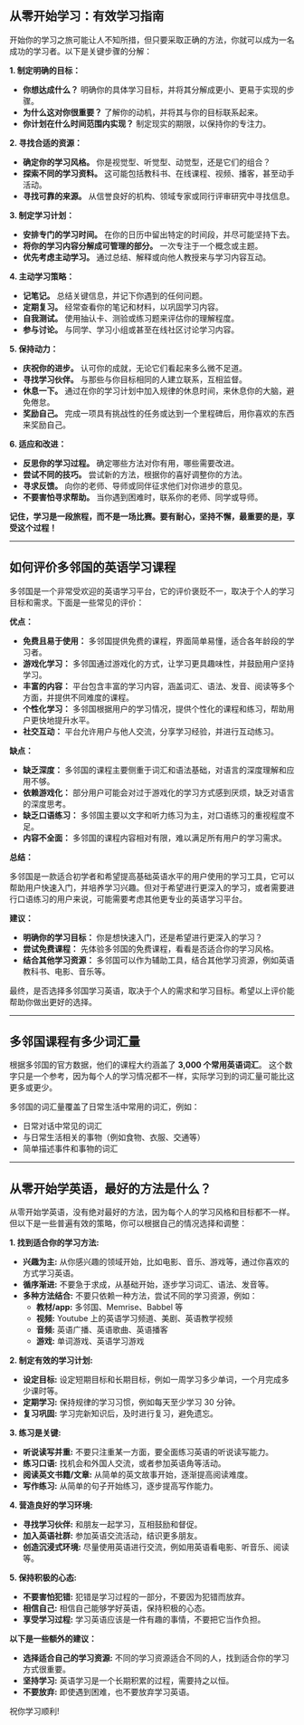 ## 从零开始学习：有效学习指南

开始你的学习之旅可能让人不知所措，但只要采取正确的方法，你就可以成为一名成功的学习者。以下是关键步骤的分解：

**1. 制定明确的目标：**

* **你想达成什么？** 明确你的具体学习目标，并将其分解成更小、更易于实现的步骤。
* **为什么这对你很重要？** 了解你的动机，并将其与你的目标联系起来。
* **你计划在什么时间范围内实现？** 制定现实的期限，以保持你的专注力。

**2. 寻找合适的资源：**

* **确定你的学习风格。** 你是视觉型、听觉型、动觉型，还是它们的组合？
* **探索不同的学习资料。** 这可能包括教科书、在线课程、视频、播客，甚至动手活动。
* **寻找可靠的来源。** 从信誉良好的机构、领域专家或同行评审研究中寻找信息。

**3. 制定学习计划：**

* **安排专门的学习时间。** 在你的日历中留出特定的时间段，并尽可能坚持下去。
* **将你的学习内容分解成可管理的部分。** 一次专注于一个概念或主题。
* **优先考虑主动学习。** 通过总结、解释或向他人教授来与学习内容互动。

**4. 主动学习策略：**

* **记笔记。** 总结关键信息，并记下你遇到的任何问题。
* **定期复习。** 经常查看你的笔记和材料，以巩固学习内容。
* **自我测试。** 使用抽认卡、测验或练习题来评估你的理解程度。
* **参与讨论。** 与同学、学习小组或甚至在线社区讨论学习内容。

**5. 保持动力：**

* **庆祝你的进步。** 认可你的成就，无论它们看起来多么微不足道。
* **寻找学习伙伴。** 与那些与你目标相同的人建立联系，互相监督。
* **休息一下。** 通过在你的学习计划中加入规律的休息时间，来休息你的大脑，避免倦怠。
* **奖励自己。** 完成一项具有挑战性的任务或达到一个里程碑后，用你喜欢的东西来奖励自己。

**6. 适应和改进：**

* **反思你的学习过程。** 确定哪些方法对你有用，哪些需要改进。
* **尝试不同的技巧。** 尝试新的方法，根据你的喜好调整你的方法。
* **寻求反馈。** 向你的老师、导师或同伴征求他们对你进步的意见。
* **不要害怕寻求帮助。** 当你遇到困难时，联系你的老师、同学或导师。

**记住，学习是一段旅程，而不是一场比赛。要有耐心，坚持不懈，最重要的是，享受这个过程！**


---

## 如何评价多邻国的英语学习课程

多邻国是一个非常受欢迎的英语学习平台，它的评价褒贬不一，取决于个人的学习目标和需求。下面是一些常见的评价：

**优点：**

* **免费且易于使用：** 多邻国提供免费的课程，界面简单易懂，适合各年龄段的学习者。
* **游戏化学习：** 多邻国通过游戏化的方式，让学习更具趣味性，并鼓励用户坚持学习。
* **丰富的内容：** 平台包含丰富的学习内容，涵盖词汇、语法、发音、阅读等多个方面，并提供不同难度的课程。
* **个性化学习：** 多邻国根据用户的学习情况，提供个性化的课程和练习，帮助用户更快地提升水平。
* **社交互动：** 平台允许用户与他人交流，分享学习经验，并进行互动练习。

**缺点：**

* **缺乏深度：** 多邻国的课程主要侧重于词汇和语法基础，对语言的深度理解和应用不够。
* **依赖游戏化：** 部分用户可能会对过于游戏化的学习方式感到厌烦，缺乏对语言的深度思考。
* **缺乏口语练习：** 多邻国主要以文字和听力练习为主，对口语练习的重视程度不足。
* **内容不全面：** 多邻国的课程内容相对有限，难以满足所有用户的学习需求。

**总结：**

多邻国是一款适合初学者和希望提高基础英语水平的用户使用的学习工具，它可以帮助用户快速入门，并培养学习兴趣。但对于希望进行更深入的学习，或者需要进行口语练习的用户来说，可能需要考虑其他更专业的英语学习平台。

**建议：**

* **明确你的学习目标：** 你是想快速入门，还是希望进行更深入的学习？
* **尝试免费课程：** 先体验多邻国的免费课程，看看是否适合你的学习风格。
* **结合其他学习资源：**  多邻国可以作为辅助工具，结合其他学习资源，例如英语教科书、电影、音乐等。

最终，是否选择多邻国学习英语，取决于个人的需求和学习目标。希望以上评价能帮助你做出更好的选择。

---

## 多邻国课程有多少词汇量

根据多邻国的官方数据，他们的课程大约涵盖了 **3,000 个常用英语词汇**。 这个数字只是一个参考，因为每个人的学习情况都不一样，实际学习到的词汇量可能比这更多或更少。 

多邻国的词汇量覆盖了日常生活中常用的词汇，例如：

* 日常对话中常见的词汇
* 与日常生活相关的事物（例如食物、衣服、交通等）
* 简单描述事件和事物的词汇

----

## 从零开始学英语，最好的方法是什么？

从零开始学英语，没有绝对最好的方法，因为每个人的学习风格和目标都不一样。但以下是一些普遍有效的策略，你可以根据自己的情况选择和调整：

**1. 找到适合你的学习方法:**

* **兴趣为主:** 从你感兴趣的领域开始，比如电影、音乐、游戏等，通过你喜欢的方式学习英语。
* **循序渐进:** 不要急于求成，从基础开始，逐步学习词汇、语法、发音等。
* **多种方法结合:** 不要只依赖一种方法，尝试不同的学习资源，例如：
    * **教材/app:** 多邻国、Memrise、Babbel 等
    * **视频:** Youtube 上的英语学习频道、美剧、英语教学视频
    * **音频:** 英语广播、英语歌曲、英语播客
    * **游戏:**  单词游戏、英语学习游戏

**2. 制定有效的学习计划:**

* **设定目标:** 设定短期目标和长期目标，例如一周学习多少单词，一个月完成多少课时等。
* **定期学习:** 保持规律的学习习惯，例如每天至少学习 30 分钟。
* **复习巩固:** 学习完新知识后，及时进行复习，避免遗忘。

**3. 练习是关键:**

* **听说读写并重:** 不要只注重某一方面，要全面练习英语的听说读写能力。
* **练习口语:** 找机会和外国人交流，或者参加英语角等活动。
* **阅读英文书籍/文章:** 从简单的英文故事开始，逐渐提高阅读难度。
* **写作练习:**  从简单的句子开始练习，逐步提高写作能力。

**4. 营造良好的学习环境:**

* **寻找学习伙伴:**  和朋友一起学习，互相鼓励和督促。
* **加入英语社群:**  参加英语交流活动，结识更多朋友。
* **创造沉浸式环境:** 尽量使用英语进行交流，例如用英语看电影、听音乐、阅读等。

**5. 保持积极的心态:**

* **不要害怕犯错:** 犯错是学习过程的一部分，不要因为犯错而放弃。
* **相信自己:**  相信自己能够学好英语，保持积极的心态。
* **享受学习过程:** 学习英语应该是一件有趣的事情，不要把它当作负担。

**以下是一些额外的建议：**

* **选择适合自己的学习资源:** 不同的学习资源适合不同的人，找到适合你的学习方式很重要。
* **坚持学习:** 英语学习是一个长期积累的过程，需要持之以恒。
* **不要放弃:**  即使遇到困难，也不要放弃学习英语。

祝你学习顺利! 
